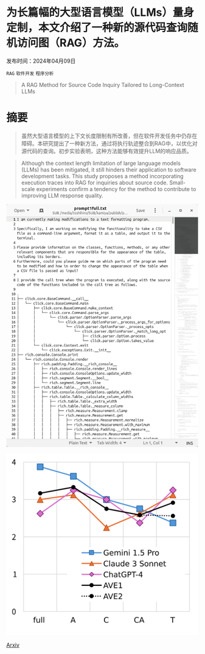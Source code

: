 # 为长篇幅的大型语言模型（LLMs）量身定制，本文介绍了一种新的源代码查询随机访问图（RAG）方法。

发布时间：2024年04月09日

`RAG` `软件开发` `程序分析`

> A RAG Method for Source Code Inquiry Tailored to Long-Context LLMs

# 摘要

> 虽然大型语言模型的上下文长度限制有所改善，但在软件开发任务中仍存在障碍。本研究提出了一种新方法，通过将执行轨迹整合到RAG中，以优化对源代码的查询。初步实验表明，这种方法能够有效提升LLM的响应品质。

> Although the context length limitation of large language models (LLMs) has been mitigated, it still hinders their application to software development tasks. This study proposes a method incorporating execution traces into RAG for inquiries about source code. Small-scale experiments confirm a tendency for the method to contribute to improving LLM response quality.

![为长篇幅的大型语言模型（LLMs）量身定制，本文介绍了一种新的源代码查询随机访问图（RAG）方法。](../../../paper_images/2404.06082/prompt1full-2.png)

![为长篇幅的大型语言模型（LLMs）量身定制，本文介绍了一种新的源代码查询随机访问图（RAG）方法。](../../../paper_images/2404.06082/graph1-3.png)

[Arxiv](https://arxiv.org/abs/2404.06082)